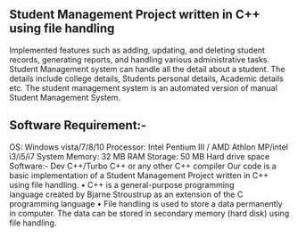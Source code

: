 ## Student Management Project written in C++ using file handling
Implemented features such as adding, updating, and deleting student records, generating reports, and handling various administrative tasks.
Student Management system can handle all the detail about a student.
The details include college details, Students personal details, Academic details etc.
The student management system is an automated version of manual Student Management System.
## Software Requirement:-
OS: Windows vista/7/8/10
Processor: Intel Pentium III / AMD Athlon MP/intel i3/i5/i7
System Memory: 32 MB RAM
Storage: 50 MB Hard drive space
Software:- Dev C++/Turbo C++ or any other C++ compiler
Our code is a basic implementation of a Student Management Project written in C++  using file handling. 
• C++  is a general-purpose programming language created by Bjarne Stroustrup as an extension of the C programming language
• File handling is used to store a data permanently in computer. The data can be stored in secondary memory (hard disk) using file handling.




